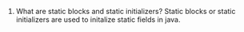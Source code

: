 1) What are static blocks and static initializers?
		Static blocks or static initializers are used to initalize static fields in java.